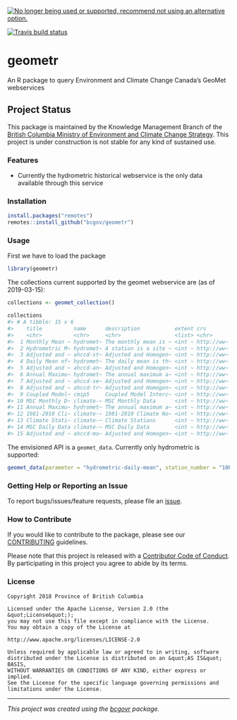 <a id="devex-badge" rel="Retired" href="https://github.com/BCDevExchange/assets/blob/master/README.md"><img alt="No longer being used or supported, recommend not using an alternative option." style="border-width:0" src="https://assets.bcdevexchange.org/images/badges/retired.svg" title="No longer being used or supported, recommend not using an alternative option." /></a>

[![Travis build
status](https://travis-ci.org/bcgov/geometr.svg?branch=master)](https://travis-ci.org/bcgov/geometr)

# geometr

An R package to query Environment and Climate Change Canada’s GeoMet
webservices

## Project Status

This package is maintained by the Knowledge Management Branch of the
[British Columbia Ministry of Environment and Climate Change
Strategy](https://www2.gov.bc.ca/gov/content/governments/organizational-structure/ministries-organizations/ministries/environment-climate-change).
This project is under construction is not stable for any kind of
sustained use.

### Features

  - Currently the hydrometric historical webservice is the only data
    available through this service

### Installation

``` r
install.packages("remotes")
remotes::install_github("bcgov/geometr")
```

### Usage

First we have to load the package

``` r
library(geometr)
```

The collections current supported by the geomet webservice are (as of
2019-03-15):

``` r
collections <- geomet_collection()

collections
#> # A tibble: 15 x 6
#>    title          name      description           extent crs        links  
#>    <chr>          <chr>     <chr>                 <list> <chr>      <list> 
#>  1 Monthly Mean ~ hydromet~ The monthly mean is ~ <int ~ http://ww~ <data.~
#>  2 Hydrometric M~ hydromet~ A station is a site ~ <int ~ http://ww~ <data.~
#>  3 Adjusted and ~ ahccd-st~ Adjusted and Homogen~ <int ~ http://ww~ <data.~
#>  4 Daily Mean of~ hydromet~ The daily mean is th~ <int ~ http://ww~ <data.~
#>  5 Adjusted and ~ ahccd-an~ Adjusted and Homogen~ <int ~ http://ww~ <data.~
#>  6 Annual Maximu~ hydromet~ The annual maximum a~ <int ~ http://ww~ <data.~
#>  7 Adjusted and ~ ahccd-se~ Adjusted and Homogen~ <int ~ http://ww~ <data.~
#>  8 Adjusted and ~ ahccd-tr~ Adjusted and Homogen~ <int ~ http://ww~ <data.~
#>  9 Coupled Model~ cmip5     Coupled Model Interc~ <int ~ http://ww~ <data.~
#> 10 MSC Monthly D~ climate-~ MSC Monthly Data      <int ~ http://ww~ <data.~
#> 11 Annual Maximu~ hydromet~ The annual maximum a~ <int ~ http://ww~ <data.~
#> 12 1981-2010 Cli~ climate-~ 1981-2010 Climate No~ <int ~ http://ww~ <data.~
#> 13 Climate Stati~ climate-~ Climate Stations      <int ~ http://ww~ <data.~
#> 14 MSC Daily Data climate-~ MSC Daily Data        <int ~ http://ww~ <data.~
#> 15 Adjusted and ~ ahccd-mo~ Adjusted and Homogen~ <int ~ http://ww~ <data.~
```

The envisioned API is a `geomet_data`. Currently only hydrometric is
supported:

``` r
geomet_data(parameter = "hydrometric-daily-mean", station_number = "10PC003", start_date = "1983-07-04")
```

### Getting Help or Reporting an Issue

To report bugs/issues/feature requests, please file an
[issue](https://github.com/bcgov/geometr/issues/).

### How to Contribute

If you would like to contribute to the package, please see our
[CONTRIBUTING](CONTRIBUTING.md) guidelines.

Please note that this project is released with a [Contributor Code of
Conduct](CODE_OF_CONDUCT.md). By participating in this project you agree
to abide by its terms.

### License

    Copyright 2018 Province of British Columbia
    
    Licensed under the Apache License, Version 2.0 (the &quot;License&quot;);
    you may not use this file except in compliance with the License.
    You may obtain a copy of the License at
    
    http://www.apache.org/licenses/LICENSE-2.0
    
    Unless required by applicable law or agreed to in writing, software distributed under the License is distributed on an &quot;AS IS&quot; BASIS,
    WITHOUT WARRANTIES OR CONDITIONS OF ANY KIND, either express or implied.
    See the License for the specific language governing permissions and limitations under the License.

-----

*This project was created using the
[bcgovr](https://github.com/bcgov/bcgovr) package.*
